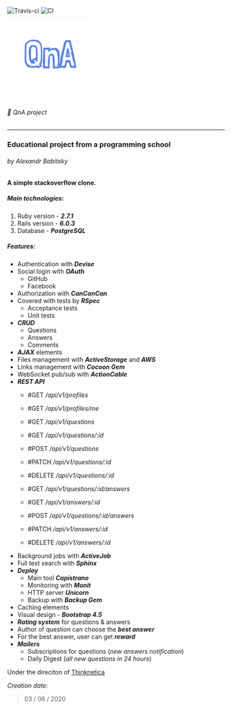 ![Travis-ci](https://travis-ci.com/TailsSavarin/qna.svg?branch=master)
![CI](https://github.com/TailsSavarin/qna/workflows/CI/badge.svg?branch=master)

<img src="app/assets/images/qna-logo.png" width="200"/>

###### :page_with_curl: QnA project
---
### Educational project from a programming school
###### by Alexandr Babitsky

__A simple stackoverflow clone.__

##### Main technologies:
1. Ruby version - ***2.7.1***
2. Rails version - ***6.0.3***
3. Database - ***PostgreSQL***

##### Features:
- Authentication with ***Devise***
- Social login with ***OAuth***
    - GitHub
    - Facebook
- Authorization with ***CanCanCan***
- Covered with tests by ***RSpec***
    - Acceptance tests
    - Unit tests
- ***CRUD***
    - Questions
    - Answers
    - Comments
- ***AJAX*** elements
- Files management with ***ActiveStorage*** and ***AWS***
- Links management with ***Cocoon Gem***
- WebSocket pub/sub with ***ActionCable***
- ***REST API***
    - #GET _/api/v1/profiles_
    - #GET _/api/v1/profiles/me_

    - #GET _/api/v1/questions_
    - #GET _/api/v1/questions/:id_
    - #POST _/api/v1/questions_
    - #PATCH _/api/v1/questions/:id_
    - #DELETE _/api/v1/questions/:id_

    - #GET _/api/v1/questions/:id/answers_
    - #GET _/api/v1/answers/:id_
    - #POST _/api/v1/questions/:id/answers_
    - #PATCH _/api/v1/answers/:id_
    - #DELETE _/api/v1/answers/:id_
- Background jobs with ***ActiveJob***
- Full text search with ***Sphinx***
- ***Deploy***
    - Main tool ***Capistrano***
    - Monitoring with ***Monit***
    - HTTP server ***Unicorn***
    - Backup with ***Backup Gem***
- Caching elements
- Visual design - ***Bootstrap 4.5***
- ***Rating system*** for questions & answers
- Author of question can choose the ***best answer***
- For the best answer, user can get ***reward***
- ***Mailers***
    - Subscriptions for questions (_new answers notification_)
    - Daily Digest (_all new questions in 24 hours_)

Under the direciton of [Thinknetica](https://thinknetica.com/)

_Creation date:_
>03 / 06 / 2020
